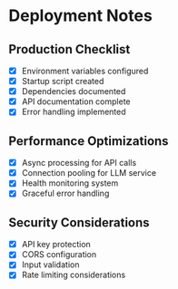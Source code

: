 # Deployment Notes

## Production Checklist
- [x] Environment variables configured
- [x] Startup script created
- [x] Dependencies documented
- [x] API documentation complete
- [x] Error handling implemented

## Performance Optimizations
- [x] Async processing for API calls
- [x] Connection pooling for LLM service
- [x] Health monitoring system
- [x] Graceful error handling

## Security Considerations
- [x] API key protection
- [x] CORS configuration
- [x] Input validation
- [x] Rate limiting considerations
